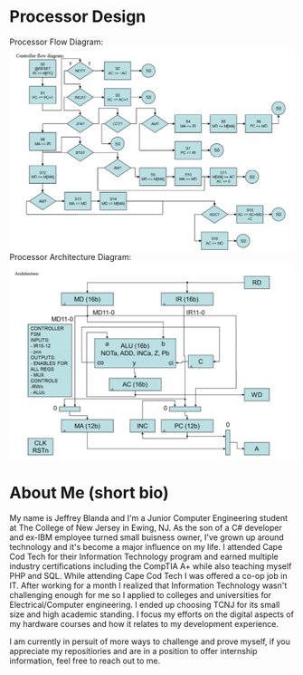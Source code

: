 # Processor Design
Processor Flow Diagram:
![Processor Flow Diagram](https://raw.githubusercontent.com/Endeavor02/Hardware-Projects/master/Processor%20Design/Flow%20Diagram.png)
Processor Architecture Diagram:
![Processor Architecture Diagram](https://raw.githubusercontent.com/Endeavor02/Hardware-Projects/master/Processor%20Design/Architecture.png)

# About Me (short bio)
My name is Jeffrey Blanda and I'm a Junior Computer Engineering student at The College of New Jersey in Ewing, NJ. As the son of a C# developer and ex-IBM employee turned small buisness owner, I've grown up around technology and it's become a major influence on my life. I attended Cape Cod Tech for their Information Technology program and earned multiple industry certifications including the CompTIA A+ while also teaching myself PHP and SQL. While attending Cape Cod Tech I was offered a co-op job in IT. After working for a month I realized that Information Technology wasn't challenging enough for me so I applied to colleges and universities for Electrical/Computer engineering. I ended up choosing TCNJ for its small size and high academic standing. I focus my efforts on the digital aspects of my hardware courses and how it relates to my development experience.

I am currently in persuit of more ways to challenge and prove myself, if you appreciate my repositiories and are in a position to offer internship information, feel free to reach out to me.
